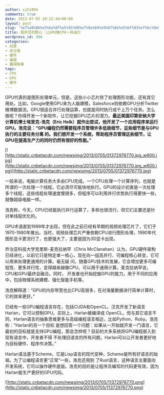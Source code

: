 ```yaml
---
author: xjh1994
comments: true
date: 2013-07-05 10:22:44+00:00
layout: post
slug: '%e7%a8%8b%e5%ba%8f%e5%91%98%e7%9a%84%e9%87%8e%e5%bf%83%ef%bc%9a%e8%ae%a9gpu%e5%83%8fcpu%e4%b8%80%e6%a0%b7%e8%bf%90%e8%a1%8c'
title: 程序员的野心：让GPU像CPU一样运行
wordpress_id: 304
categories:
- 创意
- 未分类
- 硬件
- 编程
- 趣闻轶事
tags:
- CPU
- GPU
- 硬件
---
```


GPU代表的是图形处理单元，但是，这些小小芯片除了处理图形功能，还有其它用处。比如，Google使用GPU来为人脑建模，Salesforce则依赖GPU分析Twitter微博数据流。GPU很适合并行处理运算，也就是同时执行成千上万个任务。怎么做呢？你得开发一个新软件，让它挖掘GPU芯片的潜力。**最近美国印第安纳大学计算机博士埃里克-浩克（Eric Holk）就作出尝试，他开发了一个应用程序来运行GPU。浩克说：“GPU编程仍然需要程序员管理许多低层细节，这些细节是与GPU执行的主要任务分离 的。我们想开发一个系统，帮助程序员管理这些细节，让GPU在提高生产力的同时仍然有很好的性能。”**






[![http://static.cnbetacdn.com/newsimg/2013/0705/01372976770.jpg_w600.jpg](http://static.cnbetacdn.com/newsimg/2013/0705/01372976770.jpg_w600.jpg)](http://static.cnbetacdn.com/newsimg/2013/0705/01372976770.jpg)



一般来说，电脑计算任务大多由CPU完成。一个CPU处理一个计算序列，也就是所谓的一次处理一个线程，它必须尽可能快地执行。GPU的设计初衷是一次处理多个线程，这些线程处理速度慢很多，但程序可以利用并行优势执行得更快一些，就像超级电脑一样。



浩克称，今天，CPU已经能执行并行运算了，多核也很流行，但它们主要还是针对单线程优化的。



GPU术语直到1999年才出现，但在此之前已经有早期的视频处理芯片了，它们于1970-1980年推出。当时，视频处理芯片严重依赖CPU进行图形处理，1990年代图形显卡更流行了，也更强大了，主要是因为3D显卡出现。



乔治亚科技大学克里斯-麦克拉纳罕（Chris McClanahan）认为，GPU硬件架构已经进化，以前它只是特定单一核心，现在向一组高并行、可编程核心转变，它可以用来处理更通用的计算。毫无疑 问，随着GPU技术的发展，它会增加更多可编程性、更多并行性，变得越来越像CPU，可以用于通用计算。麦克拉纳罕说，CPU和GPU最终会融合。同时， 开发者也开始挖掘GPU的能力，用于不同的应用中，包括物理系统建模、强化智能手机等。



浩克解释道：“GPU的内存带宽也比CPU高很多，在对海量数据进行简单计算时，它的效率更好。”



已经有一些GPU编程语言存在，包括CUDA和OpenCL。汉克开发了新语言Harlan，它可以控制GPU。实际上，Harlan被编译成 OpenCL。但与其它语言不同，Harlan语言的抽象思维更多与高级编程语言相近，比如Python、Ruby。浩克称：“Harlan的另一个目标 是想回答一个问题：如果从一开始就开发一门语言，它最初的目标就是支持GPU编程，那会怎样呢？目前的大多系统将GPU编程嵌入到现有语言中，开发者不得 不处理旧语言的所有问题。Harlan可以让开发者更好地为目标硬件、程序作决策。”

Harlan语法基于Scheme，它是Lisp语言的现代变种，Scheme是所有好语言的始祖。为了让编程语言更“正常”一些，浩克还用到 了Rust语言，这种语言主要面向开发系统，它可以操作硬件底层。浩克的目的是让程序员编写的代码更有效，因为Harlan能生产更好的GPU代码。

![http://static.cnbetacdn.com/newsimg/2013/0705/11372976770.png](http://static.cnbetacdn.com/newsimg/2013/0705/11372976770.png)


